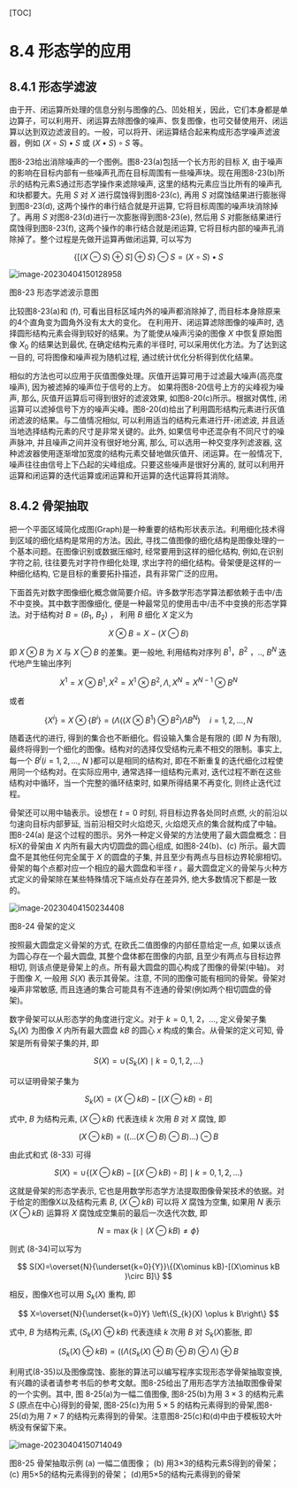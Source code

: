 [TOC]

# 8.4 形态学的应用

## 8.4.1 形态学滤波

由于开、闭运算所处理的信息分别与图像的凸、凹处相关，因此，它们本身都是单边算子，可以利用开、闭运算去除图像的噪声、恢复图像，也可交替使用开、闭运算以达到双边滤波目的。一般，可以将开、闭运算结合起来构成形态学噪声滤波器，例如 $(X \circ S) \bullet S$ 或 $(X \bullet S) \circ S$ 等。 

图8-23给出消除噪声的一个图例。图8-23(a)包括一个长方形的目标 $X$, 由于噪声的影响在目标内部有一些噪声孔而在目标周围有一些噪声块。现在用图8-23(b)所示的结构元素S通过形态学操作来滤除噪声, 这里的结构元素应当比所有的噪声孔和块都要大。先用 $S$ 对 $X$ 进行腐蚀得到图8-23(c), 再用 $S$ 对腐蚀结果进行膨胀得到图8-23(d), 这两个操作的串行结合就是开运算, 它将目标周围的噪声块消除掉了。再用 $S$ 对图8-23(d)进行一次膨胀得到图8-23(e), 然后用 $S$ 对膨胀结果进行腐蚀得到图8-23(f), 这两个操作的串行结合就是闭运算, 它将目标内部的噪声孔消除掉了。整个过程是先做开运算再做闭运算, 可以写为

$$
\{[(X \ominus S) \oplus S] \oplus S\} \ominus S=(X \circ S) \bullet S
$$

![image-20230404150128958](https://mypic-1312707183.cos.ap-nanjing.myqcloud.com/image-20230404150128958.png)

图8-23 形态学滤波示意图

比较图8-23(a)和 (f), 可看出目标区域内外的噪声都消除掉了, 而目标本身除原来的4个直角变为圆角外没有太大的变化。 在利用开、闭运算滤除图像的噪声时, 选择圆形结构元素会得到较好的结果。为了能使从噪声污染的图像 $X$ 中恢复原始图像 $X_{0}$ 的结果达到最优, 在确定结构元素的半径时, 可以采用优化方法。为了达到这一目的, 可将图像和噪声视为随机过程, 通过统计优化分析得到优化结果。

相似的方法也可以应用于灰值图像处理。灰值开运算可用于过滤最大噪声(高亮度噪声), 因为被滤掉的噪声位于信号的上方。 如果将图8-20信号上方的尖峰视为噪声, 那么, 灰值开运算后可得到很好的滤波效果, 如图8-20(c)所示。根据对偶性, 闭运算可以滤掉信号下方的噪声尖峰。图8-20(d)给出了利用圆形结构元素进行灰值闭滤波的结果。与二值情况相似, 可以利用适当的结构元素进行开-闭滤波, 并且适当地选择结构元素的尺寸是非常关键的。此外, 如果信号中还混杂有不同尺寸的噪声脉冲, 并且噪声之间并没有很好地分离, 那么, 可以选用一种交变序列滤波器, 这种滤波器使用逐渐增加宽度的结构元素交替地做灰值开、闭运算。在一般情况下, 噪声往往由信号上下凸起的尖峰组成。只要这些噪声是很好分离的, 就可以利用开运算和闭运算的迭代运算或闭运算和开运算的迭代运算将其消除。 

## 8.4.2 骨架抽取

把一个平面区域简化成图(Graph)是一种重要的结构形状表示法。利用细化技术得到区域的细化结构是常用的方法。因此, 寻找二值图像的细化结构是图像处理的一个基本问题。在图像识别或数据压缩时, 经常要用到这样的细化结构, 例如,在识别字符之前, 往往要先对字符作细化处理, 求出字符的细化结构。骨架便是这样的一种细化结构, 它是目标的重要拓扑描述，具有非常广泛的应用。 

下面首先对数字图像细化概念做简要介绍。许多数学形态学算法都依赖于击中/击不中变换。其中数字图像细化, 便是一种最常见的使用击中/击不中变换的形态学算法。对于结构对 $B=\left(B_{1}\right.$, $\left.B_{2}\right)$ ， 利用 $B$ 细化 $X$ 定义为

$$
X \otimes B=X-(X \ominus B)
$$

即 $X \otimes B$ 为 $X$ 与 $X \ominus B$ 的差集。更一般地, 利用结构对序列 $B^{1} ， B^{2}$ ，.., $B^{N}$ 迭代地产生输出序列

$$
X^{1}=X \otimes B^{1}, X^{2}=X^{1} \otimes B^{2}, \Lambda, X^{N}=X^{N-1} \otimes B^{N}
$$

或者

$$
\left\{X^{i}\right\}=X \otimes\left\{B^{i}\right\}=\left(\Lambda\left(\left(X \otimes B^{1}\right) \otimes B^{2}\right) \Lambda B^{N}\right) \quad i=1,2, \ldots, N
$$

随着迭代的进行, 得到的集合也不断细化。假设输入集合是有限的 (即 $N$ 为有限), 最终将得到一个细化的图像。结构对的选择仅受结构元素不相交的限制。事实上, 每一个 $B^{i}(i=1,2, \ldots$, $N$ )都可以是相同的结构对, 即在不断重复的迭代细化过程使用同一个结构对。在实际应用中, 通常选择一组结构元素对, 迭代过程不断在这些结构对中循环，当一个完整的循环结束时, 如果所得结果不再变化, 则终止迭代过程。 

骨架还可以用中轴表示。设想在 $t=0$ 时刻, 将目标边界各处同时点燃, 火的前沿以匀速向目标内部萝延, 当前沿相交时火焰熄灭, 火焰熄灭点的集合就构成了中轴。图8-24(a) 是这个过程的图示。另外一种定义骨架的方法使用了最大圆盘概念：目标X的骨架由 $X$ 内所有最大内切圆盘的圆心组成, 如图8-24(b)、(c) 所示。最大圆盘不是其他任何完全属于 $X$ 的圆盘的子集, 并且至少有两点与目标边界轮廓相切。骨架的每个点都对应一个相应的最大圆盘和半径 $r$ 。最大圆盘定义的骨架与火种方式定义的骨架除在某些特殊情况下端点处存在差异外, 绝大多数情况下都是一致的。 

![image-20230404150234408](https://mypic-1312707183.cos.ap-nanjing.myqcloud.com/image-20230404150234408.png)

图8-24 骨架的定义 

按照最大圆盘定义骨架的方式, 在欧氏二值图像的内部任意给定一点, 如果以该点为圆心存在一个最大圆盘, 其整个盘体都在图像的内部, 且至少有两点与目标边界相切, 则该点便是骨架上的点。所有最大圆盘的圆心构成了图像的骨架(中轴)。 对于图像 $X$, 一般用 $S(X)$ 表示其骨架。注意, 不同的图像可能有相同的骨架。骨架对噪声非常敏感, 而且连通的集合可能具有不连通的骨架(例如两个相切圆盘的骨架)。 

数字骨架可以从形态学的角度进行定义。对于 $k=0,1$, $2 ， \ldots$, 定义骨架子集 $S_{k}(X)$ 为图像 $X$ 内所有最大圆盘 $k B$ 的圆心 $x$ 构成的集合。从骨架的定义可知, 骨架是所有骨架子集的并, 即

$$
S(X)=\cup\left\{S_{k}(X) \mid k=0,1,2, \ldots\right\}
$$

可以证明骨架子集为

$$
S_{k}(X)=(X \ominus k B)-[(X \ominus k B) \circ B]
$$

式中, $B$ 为结构元素, $(X \ominus k B)$ 代表连续 $k$ 次用 $B$ 对 $X$ 腐蚀, 即 

$$
(X \ominus k B)=((\ldots(X \ominus B) \ominus B) \ldots) \ominus B
$$

由此式和式 (8-33) 可得

$$
S(X)=\cup\{(X \ominus k B)-[(X \ominus k B) \circ B] \mid k=0,1,2, \ldots\} 
$$

这就是骨架的形态学表示, 它也是用数学形态学方法提取图像骨架技术的依据。对于给定的图像X以及结构元素 $B$, $(X \ominus k B)$ 可以将 $X$ 腐蚀为空集, 如果用 $N$ 表示 $(X \ominus k B)$ 运算将 $X$ 腐蚀成空集前的最后一次迭代次数, 即 

$$
N=\max \{k \mid(X \ominus k B) \neq \phi\}
$$

则式 (8-34)可以写为

$$
S(X)=\overset{N}{\underset{k=0}{Y}}\{(X\ominus kB)-[(X\ominus kB )\circ B]\}
$$

相反，图像$X$也可以用 $S_{k}(X)$ 重构, 即

$$
X=\overset{N}{\underset{k=0}Y}
\left\{S_{k}(X) \oplus k B\right\}
$$

式中, $B$ 为结构元素, $\left(S_{k}(X) \oplus k B\right)$ 代表连续 $k$ 次用 $B$ 对 $S_{k}(X)$膨胀, 即

$$
\left(S_{k}(X) \oplus k B\right)=\left(\left(\Lambda\left(S_{k}(X) \oplus B\right) \oplus B\right) \oplus \Lambda\right) \oplus B
$$

利用式(8-35)以及图像腐蚀、膨胀的算法可以编写程序实现形态学骨架抽取变换, 有兴趣的读者请参考书后的参考文献。图8-25给出了用形态学方法抽取图像骨架的一个实例。其中, 图 8-25(a)为一幅二值图像, 图8-25(b)为用 $3 \times 3$ 的结构元素 $S$ (原点在中心)得到的骨架, 图8-25(c)为用 $5 \times 5$ 的结构元素得到的骨架,图8-25(d)为用 $7 \times 7$ 的结构元素得到的骨架。注意图8-25(c)和(d)中由于模板较大叶柄没有保留下来。 

![image-20230404150714049](https://mypic-1312707183.cos.ap-nanjing.myqcloud.com/image-20230404150714049.png)

图8-25 骨架抽取示例
(a) 一幅二值图像； (b) 用3×3的结构元素S得到的骨架；
(c) 用5×5的结构元素得到的骨架； (d)用5×5的结构元素得到的骨架 